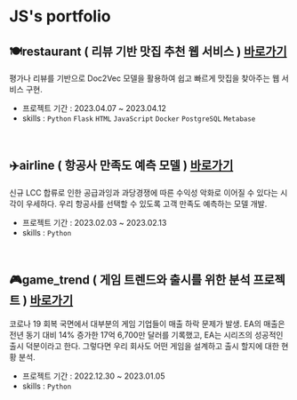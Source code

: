 # JS's portfolio

## 🍽️restaurant ( 리뷰 기반 맛집 추천 웹 서비스 )   [바로가기](https://github.com/KIMJEONGSU/js_portfolio/tree/main/restaurant)
평가나 리뷰를 기반으로 Doc2Vec 모델을 활용하여 쉽고 빠르게 맛집을 찾아주는 웹 서비스 구현.
- 프로젝트 기간 : 2023.04.07 ~ 2023.04.12
- skills : ```Python``` ```Flask``` ```HTML``` ```JavaScript``` ```Docker``` ```PostgreSQL``` ```Metabase```

<br>


## ✈️airline ( 항공사 만족도 예측 모델 )   [바로가기](https://github.com/KIMJEONGSU/js_portfolio/tree/main/airline)
신규 LCC 합류로 인한 공급과잉과 과당경쟁에 따른 수익성 악화로 이어질 수 있다는 시각이 우세하다. 우리 항공사를 선택할 수 있도록 고객 만족도 예측하는 모델 개발.
- 프로젝트 기간 : 2023.02.03 ~ 2023.02.13
- skills : ```Python```

<br>

## 🎮game_trend ( 게임 트렌드와 출시를 위한 분석 프로젝트 )   [바로가기](https://github.com/KIMJEONGSU/js_portfolio/tree/main/game_trend)
코로나 19 회복 국면에서 대부분의 게임 기업들이 매출 하락 문제가 발생. EA의 매출은 전년 동기 대비 14% 증가한 17억 6,700만 달러를 기록했고, EA는 시리즈의 성공적인 출시 덕분이라고 한다. 그렇다면 우리 회사도 어떤 게임을 설계하고 출시 할지에 대한 현황 분석.
- 프로젝트 기간 : 2022.12.30 ~ 2023.01.05
- skills : ```Python```
